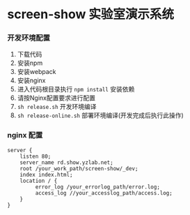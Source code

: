 # screen-show 实验室演示系统

### 开发环境配置
1. 下载代码
2. 安装npm
3. 安装webpack
4. 安装nginx
5. 进入代码根目录执行 `npm install` 安装依赖
6. 请按Nginx配置要求进行配置
7. `sh release.sh` 开发环境编译
8. `sh release-online.sh` 部署环境编译(开发完成后执行此操作)

### nginx 配置
```shell
server {
    listen 80;
    server_name rd.show.yzlab.net;
    root /your_work_path/screen-show/_dev;
    index index.html;
    location / {
         error_log /your_errorlog_path/error.log;
         access_log //your_accesslog_path/access.log;
    }
}
```